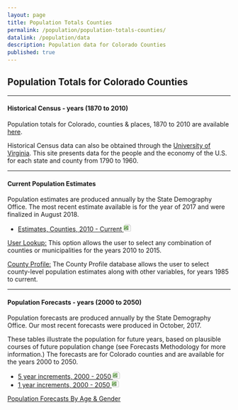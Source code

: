 ```yaml
---
layout: page
title: Population Totals Counties
permalink: /population/population-totals-counties/
datalink: /population/data
description: Population data for Colorado Counties
published: true
---
```


## Population Totals for Colorado Counties

- - -

#### Historical Census - years (1870 to 2010)

Population totals for Colorado, counties & places, 1870 to 2010 are available [here](/population/data/historical_census/).

Historical Census data can also be obtained through the [University of Virginia](http://mapserver.lib.virginia.edu/).  This site presents data for the people and the economy of the U.S. for each state and county from 1790 to 1960. 


- - -

#### Current Population Estimates

Population estimates are produced annually by the State Demography Office. The most recent estimate available is for the year of 2017 and were finalized in August 2018.

- [Estimates, Counties, 2010 - Current ![xls](/images/page_white_excel.png 'download xls file')](https://drive.google.com/uc?export=download&id=1IuFZCD7KCdS3HpJ6BVxGkk4RoUW5f0GS)


[User Lookup:](/population/data/muni-pop-housing/) 
This option allows the user to select any combination of counties or municipalities for the years 2010 to 2015.

[County Profile:](/population/data/profile-county/)
The County Profile database allows the user to select county-level population estimates along with other variables, for years 1985 to current.

- - -

#### Population Forecasts - years (2000 to 2050)

Population forecasts are produced annually by the State Demography Office. Our most recent forecasts were produced in October, 2017.

These tables illustrate the population for future years, based on plausible courses of future population change (see Forecasts Methodology for more information.) The forecasts are for Colorado counties and are available for the years 2000 to 2050.

- [5 year increments, 2000 - 2050 ![xls](/images/page_white_excel.png 'download xls file')](https://drive.google.com/uc?export=download&id=0B-vz6H4k4SESV1NLOHZCVXoyVm8)
- [1 year increments, 2000 - 2050 ![xls](/images/page_white_excel.png 'download xls file')](https://drive.google.com/uc?export=download&id=0B-vz6H4k4SESdkNHSng2VGlEc1k)

[Population Forecasts By Age & Gender](/population/data/sya-county/#county-population-by-single-year-of-age)
